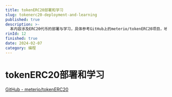 ```yaml
---
title: tokenERC20部署和学习
slug: tokenerc20-deployment-and-learning
published: true
description: >-
  本内容涉及ERC20代币的部署与学习，具体参考GitHub上的meterio/tokenERC20项目，地址为https://github.com/meterio/tokenERC20。
rinId: 12
finished: true
date: 2024-02-07
category: 编程
---
```


# tokenERC20部署和学习

[GitHub - meterio/tokenERC20](https://github.com/meterio/tokenERC20)
